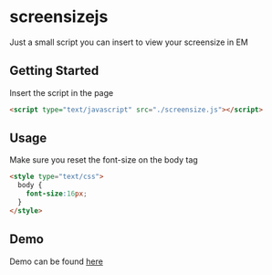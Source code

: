 screensizejs
============

Just a small script you can insert to view your screensize in EM

## Getting Started

Insert the script in the page

```html
<script type="text/javascript" src="./screensize.js"></script>
```

## Usage

Make sure you reset the font-size on the body tag

```html
<style type="text/css">
  body {
    font-size:16px;
  }
</style>
```

## Demo

Demo can be found [here](http://htmlpreview.github.io/?https://github.com/j3lte/screensizejs/blob/master/index.html "Here") 